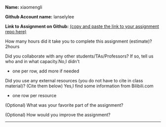 **Name:** xiaomengli

**Github Account name:** lanselylee

**Link to Assignment on Github:** [(copy and paste the link to your assignment repo here)](https://github.com/5004-SEA-Fa24-Geeng/lab-01-lanselylee.git)

How many hours did it take you to complete this assignment (estimate)? 2hours

Did you collaborate with any other students/TAs/Professors? If so, tell us who and in what
capacity.No,I didn't

* one per row, add more if needed
  
Did you use any external resources (you do not have to cite in class material)? (Cite them below) Yes,I find some information from Bilibili.com

* one row per resource


(Optional) What was your favorite part of the assignment?

(Optional) How would you improve the assignment?

---

